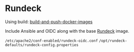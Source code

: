 # Rundeck

Using build: [build-and-push-docker-images](https://github.com/marketplace/actions/build-and-push-docker-images)

Include Ansible and OIDC along with the base [Rundeck](https://hub.docker.com/r/jordan/rundeck/tags) image.

`/etc/apache2/conf-enabled/rundeck-oidc.conf`
`/opt/rundeck-defaults/rundeck-config.properties`
